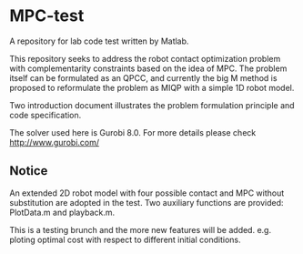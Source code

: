 # MPC-test
A repository for lab code test written by Matlab.

This repository seeks to address the robot contact optimization problem with complementarity constraints based on the idea of MPC. The problem itself can be formulated as an QPCC, and currently the big M method is proposed to reformulate the problem as MIQP with a simple 1D robot model.

Two introduction document illustrates the problem formulation principle and code specification.

The solver used here is Gurobi 8.0. For more details please check http://www.gurobi.com/

## Notice
An extended 2D robot model with four possible contact and MPC without substitution are adopted in the test. Two auxiliary functions are provided: PlotData.m and playback.m.

This is a testing brunch and the more new features will be added. e.g. ploting optimal cost with respect to different initial conditions. 
